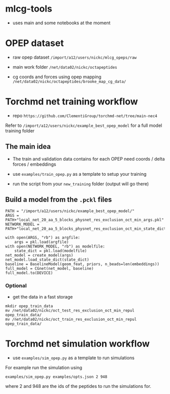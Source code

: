 # mlcg-tools

+ uses main and some notebooks at the moment


# OPEP dataset

+ raw opep dataset `/import/a12/users/nickc/mlcg_opeps/raw`

+ main work folder `/net/data02/nickc/octapeptides`

+ cg coords and forces using opep mapping `/net/data02/nickc/octapeptides/brooke_map_cg_data/`


# Torchmd net training workflow

+ repo `https://github.com/ClementiGroup/torchmd-net/tree/main-nec4`

Refer to `/import/a12/users/nickc/example_best_opep_model` for a full model training folder

## The main idea

+ The train and validation data contains for each OPEP need coords / delta forces / embeddings

+ use `examples/train_opep.py` as a template to setup your training

+ run the script from your `new_training` folder (output will go there)


## Build a model from the `.pckl` files

```
PATH = "/import/a12/users/nickc/example_best_opep_model/"
ARGS = PATH+"local_net_20_aa_5_blocks_physnet_res_exclusion_oct_min_args.pkl"
NETWORK_MODEL = PATH+"local_net_20_aa_5_blocks_physnet_res_exclusion_oct_min_state_dict_epoch_8.pkl"

with open(ARGS, "rb") as argfile:
    args = pkl.load(argfile)
with open(NETWORK_MODEL, "rb") as modelfile:
    state_dict = pkl.load(modelfile)
net_model = create_model(args)
net_model.load_state_dict(state_dict)
baseline = BaselineModel(geom_feat, priors, n_beads=len(embeddings))
full_model = CGnet(net_model, baseline)
full_model.to(DEVICE)
```

### Optional

+ get the data in a fast storage

```
mkdir opep_train_data
mv /net/data02/nickc/oct_test_res_exclusion_oct_min_repul opep_train_data/
mv /net/data02/nickc/oct_train_res_exclusion_oct_min_repul opep_train_data/

```

# Torchmd net simulation workflow

+ use `examples/sim_opep.py` as a template to run simulations

For example run the simulation using
```
examples/sim_opep.py examples/opts.json 2 948
```

where 2 and 948 are the ids of the peptides to run the simulations for.

